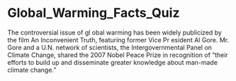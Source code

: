 # Global_Warming_Facts_Quiz

  The controversial issue of gl obal warming has been widely
publicized by the film An Inconvenient Truth, featuring former Vice Pr esident Al Gore. Mr. Gore
and a U.N. network of scientists, the Intergovernmental Panel on Climate Change, shared the 2007
Nobel Peace Prize in recognition of “their efforts to build up and disseminate greater knowledge
about man-made climate change.” 
